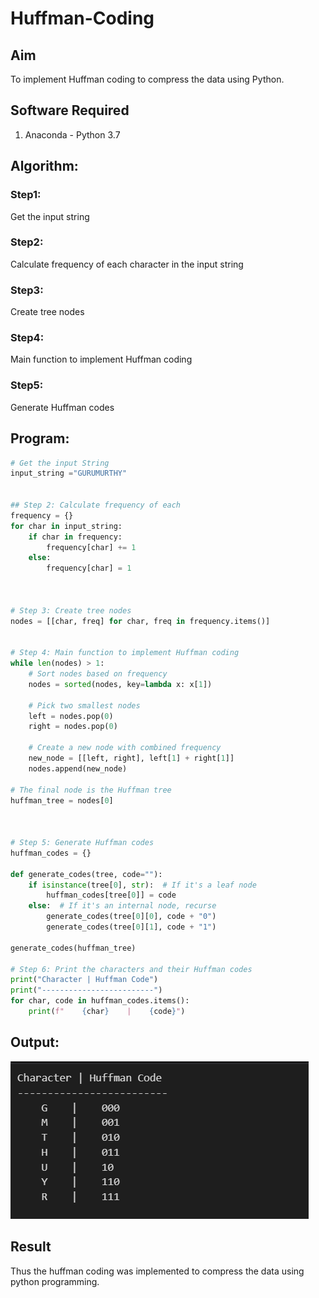 # Huffman-Coding
## Aim
To implement Huffman coding to compress the data using Python.

## Software Required
1. Anaconda - Python 3.7

## Algorithm:
### Step1:
 Get the input string

### Step2:
Calculate frequency of each character in the input string

### Step3:
Create tree nodes

### Step4:
Main function to implement Huffman coding

### Step5:
Generate Huffman codes

 
## Program:

``` Python
# Get the input String
input_string ="GURUMURTHY"


## Step 2: Calculate frequency of each 
frequency = {}
for char in input_string:
    if char in frequency:
        frequency[char] += 1
    else:
        frequency[char] = 1



# Step 3: Create tree nodes
nodes = [[char, freq] for char, freq in frequency.items()]


# Step 4: Main function to implement Huffman coding
while len(nodes) > 1:
    # Sort nodes based on frequency
    nodes = sorted(nodes, key=lambda x: x[1])

    # Pick two smallest nodes
    left = nodes.pop(0)
    right = nodes.pop(0)

    # Create a new node with combined frequency
    new_node = [[left, right], left[1] + right[1]]
    nodes.append(new_node)

# The final node is the Huffman tree
huffman_tree = nodes[0]



# Step 5: Generate Huffman codes
huffman_codes = {}

def generate_codes(tree, code=""):
    if isinstance(tree[0], str):  # If it's a leaf node
        huffman_codes[tree[0]] = code
    else:  # If it's an internal node, recurse
        generate_codes(tree[0][0], code + "0")
        generate_codes(tree[0][1], code + "1")

generate_codes(huffman_tree)

# Step 6: Print the characters and their Huffman codes
print("Character | Huffman Code")
print("-------------------------")
for char, code in huffman_codes.items():
    print(f"    {char}    |    {code}")


```
## Output:

![alt text](image.png)


## Result
Thus the huffman coding was implemented to compress the data using python programming.